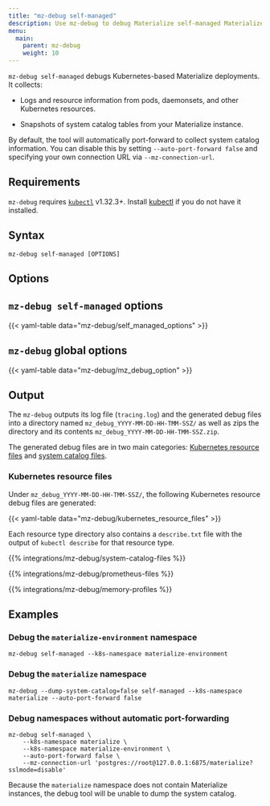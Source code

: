 ```yaml
---
title: "mz-debug self-managed"
description: Use mz-debug to debug Materialize self-managed Materialize Kubernetes environments.
menu:
  main:
    parent: mz-debug
    weight: 10
---
```


`mz-debug self-managed` debugs Kubernetes-based Materialize deployments. It
collects:

- Logs and resource information from pods, daemonsets, and other Kubernetes
  resources.

- Snapshots of system catalog tables from your Materialize instance.

By default, the tool will automatically port-forward to collect system catalog information. You can disable this by setting `--auto-port-forward false` and specifying your own connection URL via `--mz-connection-url`.

## Requirements

`mz-debug` requires [`kubectl`](https://kubernetes.io/docs/tasks/tools/)
v1.32.3+. Install [kubectl](https://kubernetes.io/docs/tasks/tools/) if you do
not have it installed.

## Syntax

```console
mz-debug self-managed [OPTIONS]
```

## Options

## `mz-debug self-managed` options

{{< yaml-table data="mz-debug/self_managed_options" >}}

## `mz-debug` global options

{{< yaml-table data="mz-debug/mz_debug_option" >}}


## Output

The `mz-debug` outputs its log file (`tracing.log`) and the generated debug
files into a directory named `mz_debug_YYYY-MM-DD-HH-TMM-SSZ/` as well as zips
the directory and its contents `mz_debug_YYYY-MM-DD-HH-TMM-SSZ.zip`.

The generated debug files are in two main categories: [Kubernetes resource
files](#kubernetes-resource-files) and [system catalog
files](#system-catalog-files).

### Kubernetes resource files

Under `mz_debug_YYYY-MM-DD-HH-TMM-SSZ/`, the following Kubernetes resource debug
files are generated:

{{< yaml-table data="mz-debug/kubernetes_resource_files" >}}

Each resource type directory also contains a `describe.txt` file with the output of `kubectl describe` for that resource type.

{{% integrations/mz-debug/system-catalog-files %}}

{{% integrations/mz-debug/prometheus-files %}}

{{% integrations/mz-debug/memory-profiles %}}

## Examples

### Debug the `materialize-environment` namespace

```shell
mz-debug self-managed --k8s-namespace materialize-environment
```

### Debug the `materialize` namespace

```shell
mz-debug --dump-system-catalog=false self-managed --k8s-namespace materialize --auto-port-forward false
```

### Debug namespaces without automatic port-forwarding

```shell
mz-debug self-managed \
    --k8s-namespace materialize \
    --k8s-namespace materialize-environment \
    --auto-port-forward false \
    --mz-connection-url 'postgres://root@127.0.0.1:6875/materialize?sslmode=disable'
```

Because the `materialize` namespace does not contain Materialize instances, the
debug tool will be unable to dump the system catalog.
